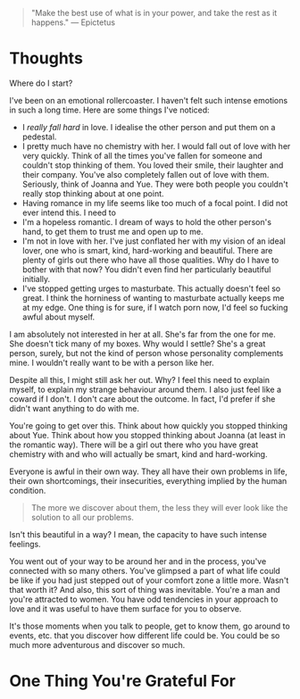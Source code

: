 
> \"Make the best use of what is in your power, and take the rest as it happens.\" — Epictetus

# Thoughts
Where do I start?

I've been on an emotional rollercoaster. I haven't felt such intense emotions in such a long time. Here are some things I've noticed:
- I *really fall hard* in love. I idealise the other person and put them on a pedestal.
- I pretty much have no chemistry with her. I would fall out of love with her very quickly. Think of all the times you've fallen for someone and couldn't stop thinking of them. You loved their smile, their laughter and their company. You've also completely fallen out of love with them. Seriously, think of Joanna and Yue. They were both people you couldn't really stop thinking about at one point.
- Having romance in my life seems like too much of a focal point. I did not ever intend this. I need to 
- I'm a hopeless romantic. I dream of ways to hold the other person's hand, to get them to trust me and open up to me.
- I'm not in love with her. I've just conflated her with my vision of an ideal lover, one who is smart, kind, hard-working and beautiful. There are plenty of girls out there who have all those qualities. Why do I have to bother with that now? You didn't even find her particularly beautiful initially.
- I've stopped getting urges to masturbate. This actually doesn't feel so great. I think the horniness of wanting to masturbate actually keeps me at my edge. One thing is for sure, if I watch porn now, I'd feel so fucking awful about myself.

I am absolutely not interested in her at all. She's far from the one for me. She doesn't tick many of my boxes. Why would I settle? She's a great person, surely, but not the kind of person whose personality complements mine. I wouldn't really want to be with a person like her.

Despite all this, I might still ask her out. Why? I feel this need to explain myself, to explain my strange behaviour around them. I also just feel like a coward if I don't. I don't care about the outcome. In fact, I'd prefer if she didn't want anything to do with me.

You're going to get over this. Think about how quickly you stopped thinking about Yue. Think about how you stopped thinking about Joanna (at least in the romantic way). There will be a girl out there who you have great chemistry with and who will actually be smart, kind and hard-working.

Everyone is awful in their own way. They all have their own problems in life, their own shortcomings, their insecurities, everything implied by the human condition.
> The more we discover about them, the less they will ever look like the solution to all our problems.

Isn't this beautiful in a way? I mean, the capacity to have such intense feelings. 

You went out of your way to be around her and in the process, you've connected with so many others. You've glimpsed a part of what life could be like if you had just stepped out of your comfort zone a little more. Wasn't that worth it? And also, this sort of thing was inevitable. You're a man and you're attracted to women. You have odd tendencies in your approach to love and it was useful to have them surface for you to observe.

It's those moments when you talk to people, get to know them, go around to events, etc. that you discover how different life could be. You could be so much more adventurous and discover so much.

# One Thing You're Grateful For

